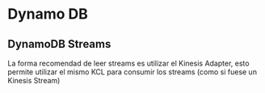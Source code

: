 # Dynamo DB

## DynamoDB Streams

La forma recomendad de leer streams es utilizar el Kinesis Adapter, esto permite utilizar el mismo KCL para consumir los streams (como si fuese un Kinesis Stream)
